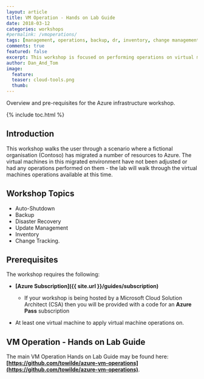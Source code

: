 ```yaml
---
layout: article
title: VM Operation - Hands on Lab Guide
date: 2018-03-12
categories: workshops
#permalink: /vmoperations/
tags: [management, operations, backup, dr, inventory, change management, azure, infrastructure]
comments: true
featured: false
excerpt: This workshop is focused on performing operations on virtual machines in Azure.     
author: Dan_And_Tom
image:
  feature: 
  teaser: cloud-tools.png
  thumb: 
---
```

Overview and pre-requisites for the Azure infrastructure workshop.

{% include toc.html %}

## Introduction

This workshop walks the user through a scenario where a fictional organisation (Contoso) has migrated a number of resources to Azure. The virtual machines in this migrated environment have not been adjusted or had any operations performed on them - the lab will walk through the virtual machines operations available at this time.

## Workshop Topics

* Auto-Shutdown
* Backup
* Disaster Recovery
* Update Management
* Inventory
* Change Tracking.

## Prerequisites

The workshop requires the following:

* **[Azure Subscription]({{ site.url }}/guides/subscription)**
  * If your workshop is being hosted by a Microsoft Cloud Solution Architect (CSA) then you will be provided with a code for an **Azure Pass** subscription

* At least one virtual machine to apply virtual machine operations on.


## VM Operation - Hands on Lab Guide

The main VM Operation Hands on Lab Guide may be found here:
**[https://github.com/towilde/azure-vm-operations](https://github.com/towilde/azure-vm-operations)**.